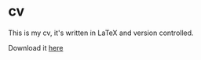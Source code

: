 # cv
This is my cv, it's written in LaTeX and version controlled.

Download it [here](https://adrian.ng/cv/cv.pdf)
